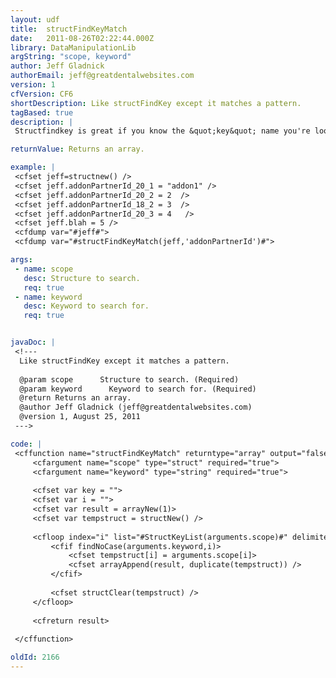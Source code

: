```yaml
---
layout: udf
title:  structFindKeyMatch
date:   2011-08-26T02:22:44.000Z
library: DataManipulationLib
argString: "scope, keyword"
author: Jeff Gladnick
authorEmail: jeff@greatdentalwebsites.com
version: 1
cfVersion: CF6
shortDescription: Like structFindKey except it matches a pattern.
tagBased: true
description: |
 Structfindkey is great if you know the &quot;key&quot; name you're looking for, but what if you only have a part of the key name.  This function solves your problem.

returnValue: Returns an array.

example: |
 <cfset jeff=structnew() />
 <cfset jeff.addonPartnerId_20_1 = "addon1" />
 <cfset jeff.addonPartnerId_20_2 = 2  />
 <cfset jeff.addonPartnerId_18_2 = 3  />
 <cfset jeff.addonPartnerId_20_3 = 4   />
 <cfset jeff.blah = 5 />
 <cfdump var="#jeff#">
 <cfdump var="#structFindKeyMatch(jeff,'addonPartnerId')#">

args:
 - name: scope
   desc: Structure to search.
   req: true
 - name: keyword
   desc: Keyword to search for.
   req: true


javaDoc: |
 <!---
  Like structFindKey except it matches a pattern.
  
  @param scope      Structure to search. (Required)
  @param keyword      Keyword to search for. (Required)
  @return Returns an array. 
  @author Jeff Gladnick (jeff@greatdentalwebsites.com) 
  @version 1, August 25, 2011 
 --->

code: |
 <cffunction name="structFindKeyMatch" returntype="array" output="false">
     <cfargument name="scope" type="struct" required="true">
     <cfargument name="keyword" type="string" required="true">
     
     <cfset var key = "">
     <cfset var i = "">
     <cfset var result = arrayNew(1)>    
     <cfset var tempstruct = structNew() />
     
     <cfloop index="i" list="#StructKeyList(arguments.scope)#" delimiters=",">  
         <cfif findNoCase(arguments.keyword,i)>
             <cfset tempstruct[i] = arguments.scope[i]>
             <cfset arrayAppend(result, duplicate(tempstruct)) />    
         </cfif>
     
         <cfset structClear(tempstruct) />
     </cfloop>
     
     <cfreturn result>
         
 </cffunction>

oldId: 2166
---
```


